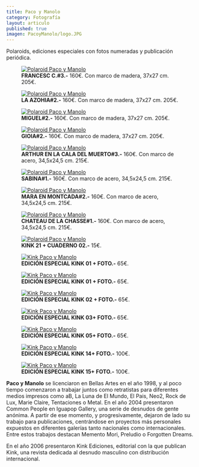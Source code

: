 ```yaml
---
title: Paco y Manolo
category: Fotografía
layout: articulo
published: true
imagen: PacoyManolo/logo.JPG
---
```


Polaroids, ediciones especiales con fotos numeradas y publicación periódica.

<div class="figure-group">
<figure>
	<a href="/images/PacoyManolo/Francesc.jpg"><img src="/images/PacoyManolo/Francesc.jpg" alt="Polaroid Paco y Manolo"></a>
	<figcaption><b>FRANCESC C.#3.-</b>
	       160€. Con marco de madera, 37x27 cm. 205€.</figcaption>
</figure>

<figure>
	<a href="/images/PacoyManolo/azohia.jpg"><img src="/images/PacoyManolo/azohia.jpg" alt="Polaroid Paco y Manolo"></a>
	<figcaption><b>LA AZOHIA#2.-</b>	
	160€. Con marco de madera, 37x27 cm. 205€.</figcaption>
</figure>


<figure>
	<a href="/images/PacoyManolo/Miguel.jpg"><img src="/images/PacoyManolo/Miguel.jpg" alt="Polaroid Paco y Manolo"></a>
	<figcaption><b>MIGUEL#2.-</b>
	160€. Con marco de madera, 37x27 cm. 205€.</figcaption>
</figure>
</div>


<div class="figure-group">
<figure>
	<a href="/images/PacoyManolo/Gioia.jpg"><img src="/images/PacoyManolo/Gioia.jpg" alt="Polaroid Paco y Manolo"></a>
	<figcaption><b>GIOIA#2.-</b>
	160€. Con marco de madera, 37x27 cm. 205€.</figcaption>
</figure>


<figure>
	<a href="/images/PacoyManolo/Arthur.jpg"><img src="/images/PacoyManolo/Arthur.jpg" alt="Polaroid Paco y Manolo"></a>
	<figcaption><b>ARTHUR EN LA CALA DEL MUERTO#3.-</b>
	160€. Con marco de acero, 34,5x24,5 cm. 215€.</figcaption>
</figure>


<figure>
	<a href="/images/PacoyManolo/Sabina.jpg"><img src="/images/PacoyManolo/Sabina.jpg" alt="Polaroid Paco y Manolo"></a>
	<figcaption><b>SABINA#1.-</b>
	160€. Con marco de acero, 34,5x24,5 cm. 215€.</figcaption>
</figure>
</div>


<div class="figure-group">
<figure>
	<a href="/images/PacoyManolo/Mara.jpg"><img src="/images/PacoyManolo/Mara.jpg" alt="Polaroid Paco y Manolo"></a>
	<figcaption><b>MARA EN MONTCADA#2.-</b>
	160€. Con marco de acero, 34,5x24,5 cm. 215€.</figcaption>
</figure>


<figure>
	<a href="/images/PacoyManolo/Chateau.jpg"><img src="/images/PacoyManolo/Chateau.jpg" alt="Polaroid Paco y Manolo"></a>
	<figcaption><b>CHATEAU DE LA CHASSE#1.-</b>
	160€. Con marco de acero, 34,5x24,5 cm. 215€.</figcaption>
</figure>


<figure>
	<a href="/images/PacoyManolo/Kink_21.jpg"><img src="/images/PacoyManolo/Kink_21.jpg" alt="Polaroid Paco y Manolo"></a>
	<figcaption><b>KINK 21 + CUADERNO 02.-</b>
	15€.</figcaption>
</figure>
</div>


<div class="figure-group">
<figure>
	<a href="/images/PacoyManolo/E.E.KINK01.jpg"><img src="/images/PacoyManolo/E.E.KINK01.jpg" alt="Kink Paco y Manolo"></a>
	<figcaption><b> EDICIÓN ESPECIAL KINK 01 + FOTO.-</b>
	65€.</figcaption>
</figure>


<figure>
	<a href="/images/PacoyManolo/E.E.KINK1.jpg"><img src="/images/PacoyManolo/E.E.KINK1.jpg" alt="Kink Paco y Manolo"></a>
	<figcaption><b>EDICIÓN ESPECIAL KINK 01 + FOTO.-</b>
	65€.</figcaption>
</figure>


<figure>
	<a href="/images/PacoyManolo/E.E.KINK2.jpg"><img src="/images/PacoyManolo/E.E.KINK2.jpg" alt="Kink Paco y Manolo"></a>
	<figcaption><b>EDICIÓN ESPECIAL KINK 02 + FOTO.-</b>
	65€.</figcaption>
</figure>
</div>


<div class="figure-group">
<figure>
	<a href="/images/PacoyManolo/E.E.KINK3.jpg"><img src="/images/PacoyManolo/E.E.KINK3.jpg" alt="Kink Paco y Manolo"></a>
	<figcaption><b>EDICIÓN ESPECIAL KINK 03+ FOTO.-</b>
	65€.</figcaption>
</figure>


<figure>
	<a href="/images/PacoyManolo/E.E.KINK5.jpg"><img src="/images/PacoyManolo/E.E.KINK5.jpg" alt="Kink Paco y Manolo"></a>
	<figcaption><b>EDICIÓN ESPECIAL KINK 05+ FOTO.-</b>
	65€.</figcaption>
</figure>


<figure>
	<a href="/images/ PacoyManolo/E.E.KINK14.jpg"><img src="/images/PacoyManolo/E.E.KINK14.jpg" alt="Kink Paco y Manolo"></a>
	<figcaption><b>EDICIÓN ESPECIAL KINK 14+ FOTO.-</b>
	100€.</figcaption>
</figure>
</div>


<figure>
	<a href="/images/PacoyManolo/E.E.KINK15.jpg"><img src="/images/PacoyManolo/E.E.KINK15.jpg" alt="Kink Paco y Manolo"></a>
	<figcaption><b>EDICIÓN ESPECIAL KINK 15+ FOTO.-</b>
	100€.</figcaption>
</figure>


**Paco y Manolo** se licenciaron en Bellas Artes en el año 1998, y al poco tiempo comenzaron a trabajar juntos como retratistas para diferentes medios impresos como aB, La Luna de El Mundo, El Pais, Neo2, Rock de Lux, Marie Claire, Tentaciones o Metal. En el año 2004 presentaron Common People en Iguapop Gallery, una serie de desnudos de gente anónima. A partir de ese momento, y progresivamente, dejaron de lado su trabajo para publicaciones, centrándose en proyectos más personales expuestos en diferentes galerías tanto nacionales como internacionales. Entre estos trabajos destacan Memento Mori, Preludio o Forgotten Dreams.

En el año 2006 presentaron Kink Ediciones, editorial con la que publican Kink, una revista dedicada al desnudo masculino con distribución internacional.

